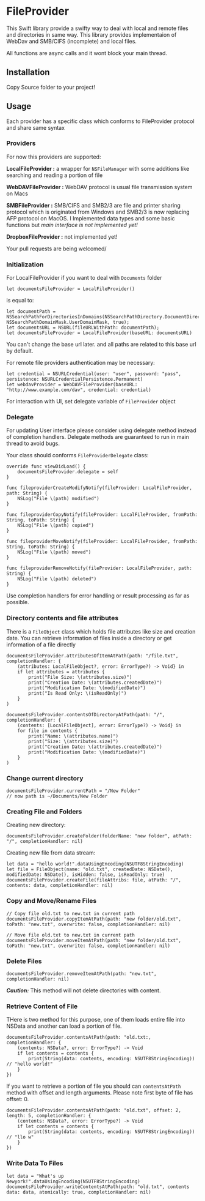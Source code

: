 # FileProvider

This Swift library provide a swifty way to deal with local and remote files and directories in same way. This library provides implementaion of WebDav and SMB/CIFS (incomplete) and local files.

All functions are async calls and it wont block your main thread.

## Installation

Copy Source folder to your project!

## Usage

Each provider has a specific class which conforms to FileProvider protocol and share same syntax

### Providers

For now this providers are supported:

**LocalFileProvider :** a wrapper for `NSFileManager` with some additions like searching and reading a portion of file

**WebDAVFileProvider :** WebDAV protocol is usual file transmission system on Macs

**SMBFileProvider :** SMB/CIFS and SMB2/3 are file and printer sharing protocol which is originated from Windows and SMB2/3 is now replacing AFP protocol on MacOS. I Implemented data types and some basic functions but *main interface is not implemented yet!*

**DropboxFileProvider :** not implemented yet!

Your pull requests are being welcomed/

### Initialization

For LocalFileProvider if you want to deal with `Documents` folder

	let documentsFileProvider = LocalFileProvider()

is equal to:
	    
	let documentPath = NSSearchPathForDirectoriesInDomains(NSSearchPathDirectory.DocumentDirectory, NSSearchPathDomainMask.UserDomainMask, true);
	let documentsURL = NSURL(fileURLWithPath: documentPath);
	let documentsFileProvider = LocalFileProvider(baseURL: documentsURL)

You can't change the base url later. and all paths are related to this base url by default.

For remote file providers authentication may be necessary:

	let credential = NSURLCredential(user: "user", password: "pass", persistence: NSURLCredentialPersistence.Permanent)
	let webdavProvider = WebDAVFileProvider(baseURL: "http://www.example.com/dav", credential: credential)
	
For interaction with UI, set delegate variable of `FileProvider` object

### Delegate

For updating User interface please consider using delegate method instead of completion handlers. Delegate methods are guaranteed to run in main thread to avoid bugs.

Your class should conforms `FileProviderDelegate` class:

	override func viewDidLoad() {
		documentsFileProvider.delegate = self
	}
	
	func fileproviderCreateModifyNotify(fileProvider: LocalFileProvider, path: String) {
		NSLog("File \(path) modified")
	}
	
    func fileproviderCopyNotify(fileProvider: LocalFileProvider, fromPath: String, toPath: String) {
		NSLog("File \(path) copied")
	}
	
    func fileproviderMoveNotify(fileProvider: LocalFileProvider, fromPath: String, toPath: String) {
		NSLog("File \(path) moved")
	}
	
    func fileproviderRemoveNotify(fileProvider: LocalFileProvider, path: String) {
		NSLog("File \(path) deleted")
	}

Use completion handlers for error handling or result processing as far as possible.

### Directory contents and file attributes

There is a `FileObject` class which holds file attributes like size and creation date. You can retrieve information of files inside a directory or get information of a file directly

	documentsFileProvider.attributesOfItemAtPath(path: "/file.txt", completionHandler: {
	    (attributes: LocalFileObject?, error: ErrorType?) -> Void} in
		if let attributes = attributes {
			print("File Size: \(attributes.size)")
			print("Creation Date: \(attributes.createdDate)")
			print("Modification Date: \(modifiedDate)")
			print("Is Read Only: \(isReadOnly)")
		}
	)

	documentsFileProvider.contentsOfDirectoryAtPath(path: "/", 	completionHandler: {
	    (contents: [LocalFileObject], error: ErrorType?) -> Void} in
		for file in contents {
			print("Name: \(attributes.name)")
			print("Size: \(attributes.size)")
			print("Creation Date: \(attributes.createdDate)")
			print("Modification Date: \(modifiedDate)")
		}
	)

### Change current directory

	documentsFileProvider.currentPath = "/New Folder"
	// now path is ~/Documents/New Folder

### Creating File and Folders

Creating new directory:

	documentsFileProvider.createFolder(folderName: "new folder", atPath: "/", completionHandler: nil)

Creating new file from data stream:

	let data = "hello world!".dataUsingEncoding(NSUTF8StringEncoding)
	let file = FileObject(name: "old.txt", createdDate: NSDate(), modifiedDate: NSDate(), isHidden: false, isReadOnly: true)
	documentsFileProvider.createFile(fileAttribs: file, atPath: "/", contents: data, completionHandler: nil)

### Copy and Move/Rename Files

	// Copy file old.txt to new.txt in current path
	documentsFileProvider.copyItemAtPath(path: "new folder/old.txt", toPath: "new.txt", overwrite: false, completionHandler: nil)

	// Move file old.txt to new.txt in current path
	documentsFileProvider.moveItemAtPath(path: "new folder/old.txt", toPath: "new.txt", overwrite: false, completionHandler: nil)

### Delete Files

	documentsFileProvider.removeItemAtPath(path: "new.txt", completionHandler: nil)

***Caution:*** This method will not delete directories with content.


### Retrieve Content of File

THere is two method for this purpose, one of them loads entire file into NSData and another can load a portion of file.

	documentsFileProvider.contentsAtPath(path: "old.txt:, completionHandler: {
		(contents: NSData?, error: ErrorType?) -> Void
		if let contents = contents {
			print(String(data: contents, encoding: NSUTF8StringEncoding)) // "hello world!"
		}
	})
	
If you want to retrieve a portion of file you should can `contentsAtPath` method with offset and length arguments. Please note first byte of file has offset: 0.

	documentsFileProvider.contentsAtPath(path: "old.txt", offset: 2, length: 5, completionHandler: {
		(contents: NSData?, error: ErrorType?) -> Void
		if let contents = contents {
			print(String(data: contents, encoding: NSUTF8StringEncoding)) // "llo w"
		}
	})

### Write Data To Files

	let data = "What's up Newyork!".dataUsingEncoding(NSUTF8StringEncoding)
	documentsFileProvider.writeContentsAtPath(path: "old.txt", contents data: data, atomically: true, completionHandler: nil)


